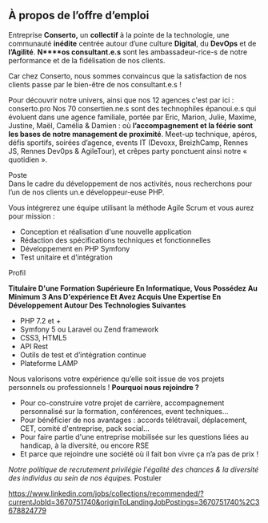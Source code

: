 ## À propos de l’offre d’emploi

Entreprise
**Conserto,** un **collectif** à la pointe de la technologie, une communauté **inédite** centrée autour d’une culture **Digital**, du **DevOps** et de **l’Agilité**. **N****os consultant.e.s** sont les ambassadeur-rice-s de notre performance et de la fidélisation de nos clients.
  
Car chez Conserto, nous sommes convaincus que la satisfaction de nos clients passe par le bien-être de nos consultant.e.s !

Pour découvrir notre univers, ainsi que nos 12 agences c'est par ici : conserto.pro
Nos 70 consertien.ne.s sont des technophiles épanoui.e.s qui évoluent dans une agence familiale, portée par Eric, Marion, Julie, Maxime, Justine, Maël, Camélia & Damien : où **l’accompagnement et la féérie sont les bases de notre management de proximité**. Meet-up technique, apéros, défis sportifs, soirées d’agence, events IT (Devoxx, BreizhCamp, Rennes JS, Rennes Dev0ps & AgileTour), et crêpes party ponctuent ainsi notre « quotidien ».

Poste  
Dans le cadre du développement de nos activités, nous recherchons pour l’un de nos clients un.e développeur-euse PHP.
  
Vous intégrerez une équipe utilisant la méthode Agile Scrum et vous aurez pour mission :
-   Conception et réalisation d'une nouvelle application
-   Rédaction des spécifications techniques et fonctionnelles
-   Développement en PHP Symfony
-   Test unitaire et d’intégration

Profil

**Titulaire D'une Formation Supérieure En Informatique, Vous Possédez Au Minimum 3 Ans D'expérience Et Avez Acquis Une Expertise En Développement Autour Des Technologies Suivantes**

-   PHP 7.2 et +
-   Symfony 5 ou Laravel ou Zend framework
-   CSS3, HTML5
-   API Rest
-   Outils de test et d’intégration continue
-   Plateforme LAMP

Nous valorisons votre expérience qu’elle soit issue de vos projets personnels ou professionnels !
**Pourquoi nous rejoindre ?**
-   Pour co-construire votre projet de carrière, accompagnement personnalisé sur la formation, conférences, event techniques...
-   Pour bénéficier de nos avantages : accords télétravail, déplacement, CET, comité d'entreprise, pack social...
-   Pour faire partie d'une entreprise mobilisée sur les questions liées au handicap, à la diversité, ou encore RSE
-   Et parce que rejoindre une société où il fait bon vivre ça n’a pas de prix !

_Notre politique de recrutement privilégie l'égalité des chances & la diversité des individus au sein de nos équipes._
Postuler


https://www.linkedin.com/jobs/collections/recommended/?currentJobId=3670751740&originToLandingJobPostings=3670751740%2C3678824779